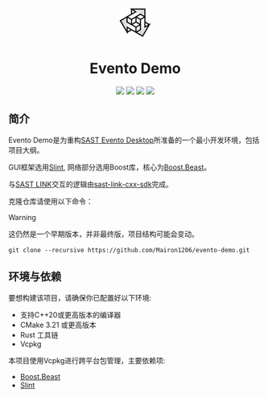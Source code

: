 <div align=center>
    <img width=64 src="app_icon.svg">
</div>

<h1 align=center>Evento Demo</h1>

<p align="center">
    <img src="https://img.shields.io/badge/license-MIT-blue.svg">
    <img src="https://img.shields.io/badge/gui-slint-blueviolet">
    <img src="https://img.shields.io/badge/lang-C%2B%2B20-yellow.svg">
    <img src="https://img.shields.io/badge/platform-windows%20%7C%20macos%20%7C%20linux-lightgreen.svg">
</p>

## 简介

Evento Demo是为重构[SAST Evento Desktop](https://github.com/NJUPT-SAST/SAST-Evento-Desktop)所准备的一个最小开发环境，包括项目大纲。

GUI框架选用[Slint](https://slint.dev/), 网络部分选用Boost库，核心为[Boost.Beast](https://www.boost.org/doc/libs/1_85_0/libs/beast/doc/html/index.html)。

与[SAST LINK](https://github.com/NJUPT-SAST/sast-link-backend)交互的逻辑由[sast-link-cxx-sdk](https://github.com/Serein207/sast-link-cxx-sdk)完成。

克隆仓库请使用以下命令：

> [!WARNING]
>
> 这仍然是一个早期版本，并非最终版，项目结构可能会变动。

```shell
git clone --recursive https://github.com/Mairon1206/evento-demo.git
```

## 环境与依赖
要想构建该项目，请确保你已配置好以下环境:

- 支持C++20或更高版本的编译器
- CMake 3.21 或更高版本
- Rust 工具链
- Vcpkg

本项目使用Vcpkg进行跨平台包管理，主要依赖项:

- [Boost.Beast](https://github.com/boostorg/beast)
- [Slint](https://github.com/slint-ui/slint)
